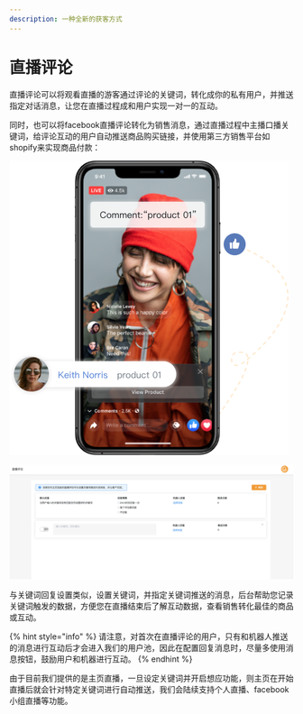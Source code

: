 ```yaml
---
description: 一种全新的获客方式
---
```


# 直播评论

直播评论可以将观看直播的游客通过评论的关键词，转化成你的私有用户，并推送指定对话消息，让您在直播过程成和用户实现一对一的互动。

同时，也可以将facebook直播评论转化为销售消息，通过直播过程中主播口播关键词，给评论互动的用户自动推送商品购买链接，并使用第三方销售平台如shopify来实现商品付款：

![&#x76F4;&#x64AD;&#x8BC4;&#x8BBA;](../.gitbook/assets/image%20%28193%29.png)

![&#x8BBE;&#x7F6E;&#x76F4;&#x64AD;&#x5173;&#x952E;&#x8BCD;](../.gitbook/assets/image%20%28200%29.png)

与关键词回复设置类似，设置关键词，并指定关键词推送的消息，后台帮助您记录关键词触发的数据，方便您在直播结束后了解互动数据，查看销售转化最佳的商品或互动。

{% hint style="info" %}
请注意，对首次在直播评论的用户，只有和机器人推送的消息进行互动后才会进入我们的用户池，因此在配置回复消息时，尽量多使用消息按钮，鼓励用户和机器进行互动。
{% endhint %}

由于目前我们提供的是主页直播，一旦设定关键词并开启想应功能，则主页在开始直播后就会针对特定关键词进行自动推送，我们会陆续支持个人直播、facebook小组直播等功能。

